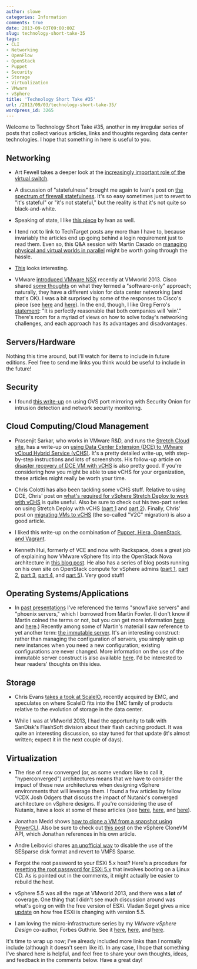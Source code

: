 ```yaml
---
author: slowe
categories: Information
comments: true
date: 2013-09-03T09:00:00Z
slug: technology-short-take-35
tags:
- CLI
- Networking
- OpenFlow
- OpenStack
- Puppet
- Security
- Storage
- Virtualization
- VMware
- vSphere
title: 'Technology Short Take #35'
url: /2013/09/03/technology-short-take-35/
wordpress_id: 3265
---
```


Welcome to Technology Short Take #35, another in my irregular series of posts that collect various articles, links and thoughts regarding data center technologies. I hope that something in here is useful to you.

## Networking

* Art Fewell takes a deeper look at the [increasingly important role of the virtual switch](http://www.networkworld.com/community/blog/battle-hypervisor-switch-and-future-networking).

* A discussion of "statefulness" brought me again to Ivan's post on [the spectrum of firewall statefulness](http://blog.ipspace.net/2013/03/the-spectrum-of-firewall-statefulness.html). It's so easy sometimes just to revert to "it's stateful" or "it's not stateful," but the reality is that it's not quite so black-and-white.

* Speaking of state, I like [this piece](http://blog.ipspace.net/2013/08/50-shades-of-statefulness.html) by Ivan as well.

* I tend not to link to TechTarget posts any more than I have to, because invariably the articles end up going behind a login requirement just to read them. Even so, this Q&A session with Martin Casado on [managing physical and virtual worlds in parallel](http://searchsdn.techtarget.com/news/2240203033/Martin-Casado-QA-Managing-physical-and-virtual-worlds-in-parallel) might be worth going through the hassle.

* [This](https://leanpub.com/the-openflow-book) looks interesting.

* VMware [introduced VMware NSX](http://blogs.vmware.com/networkvirtualization/2013/08/vmware-nsx.html) recently at VMworld 2013. Cisco shared [some thoughts](http://blogs.cisco.com/datacenter/limitations-of-a-software-only-approach-to-data-center-networking/) on what they termed a "software-only" approach; naturally, they have a different vision for data center networking (and that's OK). I was a bit surprised by some of the responses to Cisco's piece (see [here](http://simonthibaudeau.org/NetworkLayers/?p=98) and [here](http://www.networkworld.com/community/blog/response-padma-warriors-limitations-software-only-approach-data-center-networking)). In the end, though, I like Greg Ferro's [statement](http://etherealmind.com/musing-on-the-vmware-versus-cisco-thing/): "It is perfectly reasonable that both companies will 'win'." There's room for a myriad of views on how to solve today's networking challenges, and each approach has its advantages and disadvantages.

## Servers/Hardware

Nothing this time around, but I'll watch for items to include in future editions. Feel free to send me links you think would be useful to include in the future!

## Security

* I found [this write-up](http://www.geekempire.com/2013/07/virtual-security-onion-via-ubuntu-kvm.html) on using OVS port mirroring with Security Onion for intrusion detection and network security monitoring.

## Cloud Computing/Cloud Management

* Prasenjit Sarkar, who works in VMware R&D, and runs the [Stretch Cloud site](http://stretch-cloud.info/), has a write-up on [using Data Center Extension (DCE) to VMware vCloud Hybrid Service (vCHS)](http://stretch-cloud.info/2013/08/data-center-extension-to-vmware-vcloud-hybrid-service-aka-vchs/). It's a pretty detailed write-up, with step-by-step instructions and lots of screenshots. His follow-up article on [disaster recovery of DCE VM with vCHS](http://stretch-cloud.info/2013/08/disaster-recovery-of-stretched-vm-dce-in-vcloud-hybrid-service-aka-vchs/) is also pretty good. If you're considering how you might be able to use vCHS for your organization, these articles might really be worth your time.

* Chris Colotti has also been tackling some vCHS stuff. Relative to using DCE, Chris' post on [what's required for vSphere Stretch Deploy to work with vCHS](http://www.chriscolotti.us/vmware/hybrid-cloud-vmware/whats-required-for-vsphere-stretch-deploy-to-work-with-vchs/) is quite useful. Also be sure to check out his two-part series on using Stretch Deploy with vCHS ([part 1](http://www.chriscolotti.us/vmware/vcloud/how-to-setup-vsphere-stretch-deploy-to-vcloud-hybrid-service-part-1/) and [part 2](http://www.chriscolotti.us/vmware/vcloud/how-to-setup-vsphere-stretch-deploy-to-vcloud-hybrid-service-part-2/)). Finally, Chris' post on [migrating VMs to vCHS](http://www.chriscolotti.us/vmware/hybrid-cloud-vmware/how-to-migrate-vsphere-machines-to-vcloud-hybrid-service/) (the so-called "V2C" migration) is also a good article.

* I liked this write-up on the combination of [Puppet, Hiera, OpenStack, and Vagrant](http://openstack.prov12n.com/puppet-openstack-hiera-with-vagrant/).

* Kenneth Hui, formerly of VCE and now with Rackspace, does a great job of explaining how VMware vSphere fits into the OpenStack Nova architecture in [this blog post](http://www.rackspace.com/blog/architecting-vmware-vsphere-for-openstack/). He also has a series of blog posts running on his own site on OpenStack compute for vSphere admins ([part 1](http://cloudarchitectmusings.com/2013/06/24/openstack-for-vmware-admins-nova-compute-with-vsphere-part-1/), [part 2](http://cloudarchitectmusings.com/2013/06/26/openstack-for-vmware-admins-nova-compute-with-vsphere-part-2/), [part 3](http://cloudarchitectmusings.com/2013/07/09/openstack-compute-for-vsphere-admins-part-3-ha-and-vm-migration/), [part 4](http://cloudarchitectmusings.com/2013/08/05/openstack-compute-for-vsphere-admins-part-4-overcommitment-in-nova-compute/), and [part 5](http://cloudarchitectmusings.com/2013/08/22/openstack-compute-for-vsphere-admins-part-5-designing-a-multi-hypervisor-cloud/)). Very good stuff!

## Operating Systems/Applications

* In [past presentations](https://speakerdeck.com/slowe/5-thoughts-on-staying-sharp-and-relevant-boston) I've referenced the terms "snowflake servers" and "phoenix servers," which I borrowed from Martin Fowler. (I don't know if Martin coined the terms or not, but you can get more information [here](http://martinfowler.com/bliki/SnowflakeServer.html) and [here](http://martinfowler.com/bliki/PhoenixServer.html).) Recently among some of Martin's material I saw reference to yet another term: [the immutable server](http://martinfowler.com/bliki/ImmutableServer.html). It's an interesting construct: rather than managing the configuration of servers, you simply spin up new instances when you need a new configuration; existing configurations are never changed. More information on the use of the immutable server construct is also available [here](http://www.thoughtworks.com/insights/blog/rethinking-building-cloud-part-4-immutable-servers). I'd be interested to hear readers' thoughts on this idea.

## Storage

* Chris Evans [takes a took at ScaleIO](http://architecting.it/2013/08/07/scaleio-emcs-new-baby/), recently acquired by EMC, and speculates on where ScaleIO fits into the EMC family of products relative to the evolution of storage in the data center.

* While I was at VMworld 2013, I had the opportunity to talk with SanDisk's FlashSoft division about their flash caching product. It was quite an interesting discussion, so stay tuned for that update (it's almost written; expect it in the next couple of days).

## Virtualization

* The rise of new converged (or, as some vendors like to call it, "hyperconverged") architectures means that we have to consider the impact of these new architectures when designing vSphere environments that will leverage them. I found a few articles by fellow VCDX Josh Odgers that discuss the impact of Nutanix's converged architecture on vSphere designs. If you're considering the use of Nutanix, have a look at some of these articles (see [here](http://www.joshodgers.com/2013/07/02/storage-drs-and-nutanix-to-use-or-not-to-use-that-is-the-question/), [here](http://www.joshodgers.com/2013/08/07/vmware-host-isolation-response-in-a-nutanix-environment-nosan/), and [here](http://www.joshodgers.com/2013/08/07/example-architectural-decision-host-isolation-response-for-a-nutanix-environment/)).

* Jonathan Medd shows [how to clone a VM from a snapshot using PowerCLI](http://www.jonathanmedd.net/2013/07/clone-a-vm-from-a-snapshot-using-powercli.html). Also be sure to check out [this post](http://www.vmdev.info/?p=202) on the vSphere CloneVM API, which Jonathan references in his own article.

* Andre Leibovici shares [an unofficial way](http://myvirtualcloud.net/?p=4745) to disable the use of the SESparse disk format and revert to VMFS Sparse.

* Forgot the root password to your ESXi 5.x host? Here's a procedure for [resetting the root password for ESXi 5.x](http://www.vdsyn.com/resetting-the-root-password-for-esxi-5-x/) that involves booting on a Linux CD. As is pointed out in the comments, it might actually be easier to rebuild the host.

* vSphere 5.5 was all the rage at VMworld 2013, and there was a **lot** of coverage. One thing that I didn't see much discussion around was what's going on with the free version of ESXi. Vladan Seget gives a nice [update](http://www.vladan.fr/esxi-5-5-free-version-details/) on how free ESXi is changing with version 5.5.

* I am loving the micro-infrastructure series by my _VMware vSphere Design_ co-author, Forbes Guthrie. See it [here](http://www.vreference.com/2013/08/21/micro-infrastructure-server-with-openwrt-part-1/), [here](http://www.vreference.com/2013/08/22/micro-infrastructure-server-with-openwrt-part-2/), and [here](http://www.vreference.com/2013/08/23/micro-infrastructure-server-with-openwrt-part-3/).

It's time to wrap up now; I've already included more links than I normally include (although it doesn't seem like it). In any case, I hope that something I've shared here is helpful, and feel free to share your own thoughts, ideas, and feedback in the comments below. Have a great day!
